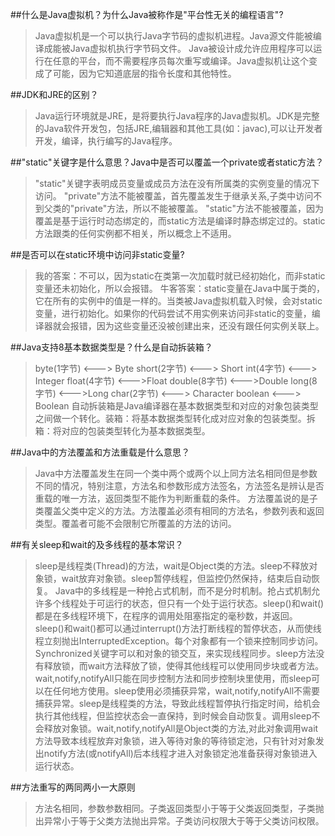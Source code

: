 ##什么是Java虚拟机？为什么Java被称作是"平台性无关的编程语言"?
>Java虚拟机是一个可以执行Java字节码的虚拟机进程。Java源文件能被编译成能被Java虚拟机执行字节码文件。
Java被设计成允许应用程序可以运行在任意的平台，而不需要程序员每次重写或编译。Java虚拟机让这个变成了可能，因为它知道底层的指令长度和其他特性。

##JDK和JRE的区别？
>Java运行环境就是JRE，是将要执行Java程序的Java虚拟机。JDK是完整的Java软件开发包，包括JRE,编辑器和其他工具(如：javac),可以让开发者开发，编译，执行编写的Java程序。

##"static"关键字是什么意思？Java中是否可以覆盖一个private或者static方法？
>"static"关键字表明成员变量或成员方法在没有所属类的实例变量的情况下访问。
"private"方法不能被覆盖，首先覆盖发生于继承关系,子类中访问不到父类的"private"方法，所以不能被覆盖。
"static"方法不能被覆盖，因为覆盖是基于运行时动态绑定的，而static方法是编译时静态绑定过的。static方法跟类的任何实例都不相关，所以概念上不适用。

##是否可以在static环境中访问非static变量?
>我的答案：不可以，因为static在类第一次加载时就已经初始化，而非static变量还未初始化，所以会报错。
牛客答案：static变量在Java中属于类的，它在所有的实例中的值是一样的。当类被Java虚拟机载入时候，会对static变量，进行初始化。如果你的代码尝试不用实例来访问非static的变量，编译器就会报错，因为这些变量还没被创建出来，还没有跟任何实例关联上。

##Java支持8基本数据类型是？什么是自动拆装箱？
>byte(1字节) <---> Byte
short(2字节) <---> Short
int(4字节)   <---> Integer
float(4字节) <--->Float
double(8字节) <--->Double
long(8字节) <--->Long
char(2字节) <---> Character
boolean <---> Boolean
自动拆装箱是Java编译器在基本数据类型和对应的对象包装类型之间做一个转化。装箱：将基本数据类型转化成对应对象的包装类型。拆箱：将对应的包装类型转化为基本数据类型。

##Java中的方法覆盖和方法重载是什么意思？
>Java中方法覆盖发生在同一个类中两个或两个以上同方法名相同但是参数不同的情况，特别注意，方法名和参数形成方法签名，方法签名是辨认是否重载的唯一方法，返回类型不能作为判断重载的条件。
方法覆盖说的是子类覆盖父类中定义的方法。方法覆盖必须有相同的方法名，参数列表和返回类型。覆盖者可能不会限制它所覆盖的方法的访问。

##有关sleep和wait的及多线程的基本常识？
>sleep是线程类(Thread)的方法，wait是Object类的方法。sleep不释放对象锁，wait放弃对象锁。sleep暂停线程，但监控仍然保持，结束后自动恢复。
Java中的多线程是一种抢占式机制，而不是分时机制。抢占式机制允许多个线程处于可运行的状态，但只有一个处于运行状态。sleep()和wait()都是在多线程环境下，在程序的调用处阻塞指定的毫秒数，并返回。sleep()和wait()都可以通过interrupt()方法打断线程的暂停状态，从而使线程立刻抛出InterruptedException。每个对象都有一个锁来控制同步访问。Synchronized关键字可以和对象的锁交互，来实现线程同步。sleep方法没有释放锁，而wait方法释放了锁，使得其他线程可以使用同步块或者方法。wait,notify,notifyAll只能在同步控制方法和同步控制块里使用，而sleep可以在任何地方使用。sleep使用必须捕获异常，wait,notify,notifyAll不需要捕获异常。sleep是线程类的方法，导致此线程暂停执行指定时间，给机会执行其他线程，但监控状态会一直保持，到时候会自动恢复。调用sleep不会释放对象锁。wait,notify,notifyAll是Object类的方法,对此对象调用wait方法导致本线程放弃对象锁，进入等待对象的等待锁定池，只有针对对象发出notify方法(或notifyAll)后本线程才进入对象锁定池准备获得对象锁进入运行状态。

##方法重写的两同两小一大原则
>方法名相同，参数参数相同。子类返回类型小于等于父类返回类型，子类抛出异常小于等于父类方法抛出异常。子类访问权限大于等于父类访问权限。
